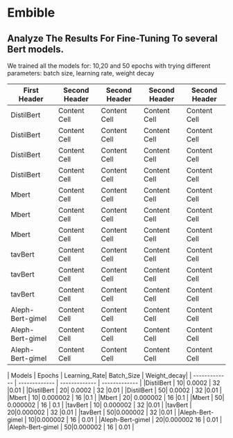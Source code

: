# Embible

## Analyze The Results For Fine-Tuning To several Bert models.

We trained all the models for: 10,20 and 50 epochs with trying different parameters: batch size, learning rate, weight decay

<!-- TABLE_GENERATE_START -->

| First Header  | Second Header | Second Header |Second Header |Second Header |
| ------------- | ------------- |------------- |------------- |-------------  |
| DistilBert  | Content Cell  |Content Cell  |Content Cell  |Content Cell   |
| DistilBert  | Content Cell  |Content Cell  |Content Cell  |Content Cell   |
| DistilBert  | Content Cell  |Content Cell  |Content Cell  |Content Cell   |
| DistilBert  | Content Cell  |Content Cell  |Content Cell  |Content Cell   |
| Mbert | Content Cell  |Content Cell  |Content Cell  |Content Cell   |
| Mbert  | Content Cell  |Content Cell  |Content Cell  |Content Cell   |
| Mbert  | Content Cell  |Content Cell  |Content Cell  |Content Cell   |
| tavBert  | Content Cell  |Content Cell  |Content Cell  |Content Cell   |
| tavBert  | Content Cell  |Content Cell  |Content Cell  |Content Cell   |
| tavBert  | Content Cell  |Content Cell  |Content Cell  |Content Cell   |
| Aleph-Bert-gimel  | Content Cell  |Content Cell  |Content Cell  |Content Cell   |
| Aleph-Bert-gimel  | Content Cell  |Content Cell  |Content Cell  |Content Cell   |
| Aleph-Bert-gimel  | Content Cell  |Content Cell  |Content Cell  |Content Cell   |


<!-- TABLE_GENERATE_END -->


| Models  | Epochs | Learning_Rate| Batch_Size | Weight_decay|
| ------------- | ------------- | ------------- | ------------- |
|DistilBert  | 10| 0.0002       | 32           |0.01         |
|DistilBert  | 20| 0.0002       | 32           |0.01         |
|DistilBert  | 50| 0.0002       | 32           |0.01         |
|Mbert       | 10| 0.000002     | 16           |0.1          |
|Mbert       | 20| 0.000002     | 16           |0.1          |
|Mbert       | 50| 0.000002     | 16           | 0.1         |
|tavBert     | 10| 0.000002     | 32           |0.01         |
|tavBert     | 20|0.000002      | 32           |0.01         |
|tavBert     | 50|0.000002      | 32           |0.01         | 
|Aleph-Bert-gimel | 10|0.000002 | 16           | 0.01        | 
|Aleph-Bert-gimel | 20|0.000002   16           | 0.01        |
|Aleph-Bert-gimel | 50|0.000002 | 16           | 0.01        |
